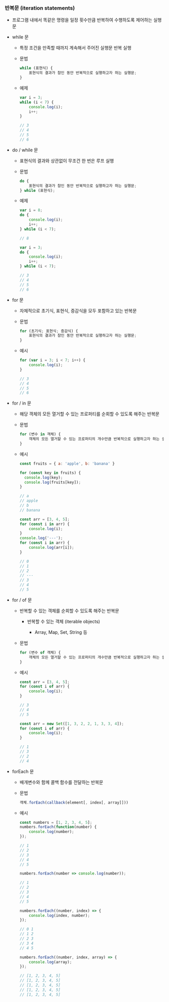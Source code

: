 ### 반복문 (iteration statements)

- 프로그램 내에서 똑같은 명령을 일정 횟수만큼 반복하여 수행하도록 제어하는 실행문

- while 문
  
  - 특정 조건을 만족할 때까지 계속해서 주어진 실행문 반복 실행
  
  - 문법
    
    ```javascript
    while (표현식) {
        표현식의 결과가 참인 동안 반복적으로 실행하고자 하는 실행문;
    }
    ```
  
  - 예제
    
    ```javascript
    var i = 3;
    while (i < 7) {
        console.log(i);
        i++;
    }
    
    // 3
    // 4
    // 5
    // 6
    ```

- do / while 문
  
  - 표현식의 결과와 상관없이 무조건 한 번은 루프 실행
  
  - 문법
    
    ```javascript
    do {
        표현식의 결과가 참인 동안 반복적으로 실행하고자 하는 실행문;
    } while (표현식);
    ```
  
  - 예제
    
    ```javascript
    var i = 8;
    do {
        console.log(i);
        i++;
    } while (i < 7);
    
    // 8
    ```
    
    ```javascript
    var i = 3;
    do {
        console.log(i);
        i++;
    } while (i < 7);
    
    // 3
    // 4
    // 5
    // 6
    ```

- for 문
  
  - 자체적으로 초기식, 표현식, 증감식을 모두 포함하고 있는 반복문
  
  - 문법
    
    ```javascript
    for (초기식; 표현식; 증감식) {
        표현식의 결과가 참인 동안 반복적으로 실행하고자 하는 실행문;
    }
    ```
  
  - 예시
    
    ```javascript
    for (var i = 3; i < 7; i++) {
        console.log(i);
    }
    
    // 3
    // 4
    // 5
    // 6
    ```

- for / in 문
  
  - 해당 객체의 모든 열거할 수 있는 프로퍼티를 순회할 수 있도록 해주는 반복문
  
  - 문법
    
    ```javascript
    for (변수 in 객체) {
        객체의 모든 열거할 수 있는 프로퍼티의 개수만큼 반복적으로 실행하고자 하는 실행문;
    }
    ```
  
  - 예시
    
    ```javascript
    const fruits = { a: 'apple', b: 'banana' }
    
    for (const key in fruits) {
      console.log(key);
      console.log(fruits[key]);
    }
    
    // a
    // apple
    // b
    // banana
    ```
    
    ```javascript
    const arr = [3, 4, 5];
    for (const i in arr) {
        console.log(i);
    }
    console.log('---');
    for (const i in arr) {
        console.log(arr[i]);
    }
    
    // 0
    // 1
    // 2
    // ---
    // 3
    // 4
    // 5
    ```

- for / of 문
  
  - 반복할 수 있는 객체를 순회할 수 있도록 해주는 반복문
    
    - 반복할 수 있는 객체 (iterable objects)
      
      - Array, Map, Set, String 등
  
  - 문법
    
    ```javascript
    for (변수 of 객체) {
        객체의 모든 열거할 수 있는 프로퍼티의 개수만큼 반복적으로 실행하고자 하는 실행문;
    }
    ```
  
  - 예시
    
    ```javascript
    const arr = [3, 4, 5];
    for (const i of arr) {
        console.log(i);
    }
    
    // 3
    // 4
    // 5
    ```
    
    ```javascript
    const arr = new Set([1, 3, 2, 2, 1, 3, 3, 4]);
    for (const i of arr) {
        console.log(i);
    }
    
    // 1
    // 3
    // 2
    // 4
    ```

- forEach 문
  
  - 배개변수와 함께 콜백 함수를 전달하는 반복문
  
  - 문법
    
    ```javascript
    객체.forEach(callback(element[, index[, array]])) 
    ```
  
  - 예시
    
    ```javascript
    const numbers = [1, 2, 3, 4, 5];
    numbers.forEach(function(number) {
        console.log(number);
    });
    
    // 1
    // 2
    // 3
    // 4
    // 5
    
    numbers.forEach(number => console.log(number));
    
    // 1
    // 2
    // 3
    // 4
    // 5
    
    numbers.forEach((number, index) => {
        console.log(index, number);
    });
    
    // 0 1
    // 1 2
    // 2 3
    // 3 4
    // 4 5
    
    numbers.forEach((number, index, array) => {
        console.log(array);
    });
    
    // [1, 2, 3, 4, 5]
    // [1, 2, 3, 4, 5]
    // [1, 2, 3, 4, 5]
    // [1, 2, 3, 4, 5]
    // [1, 2, 3, 4, 5]
    ```
